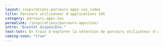 ```yaml
---
layout: inspirations-parcours-apps-ios_index
title: Parcours utilisateur d'applications iOS
category: parcours-apps-ios
permalink: /inspirations/parcours-apps/ios/
intro: "Bientôt disponible."
text-twtr: En train d'explorer la sélection de parcours utilisateur d'applications iOS du @MagDuWebdesign
coming-soon: "true"
---
```

